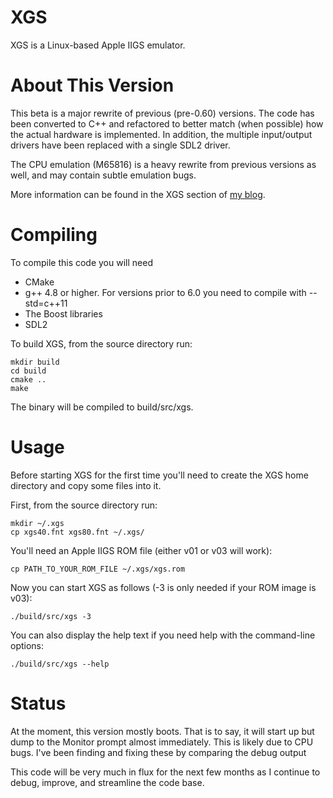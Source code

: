 XGS
===

XGS is a Linux-based Apple IIGS emulator.

# About This Version

This beta is a major rewrite of previous (pre-0.60) versions. The code has
been converted to C++ and refactored to better match (when possible) how the
actual hardware is implemented. In addition, the multiple input/output drivers
have been replaced with a single SDL2 driver.

The CPU emulation (M65816) is a heavy rewrite from previous versions as well,
and may contain subtle emulation bugs.

More information can be found in the XGS section of [my blog](https://www.thompson.us.org/joshua/xgs/).

# Compiling

To compile this code you will need

- CMake
- g++ 4.8 or higher. For versions prior to 6.0 you need to compile with --std=c++11
- The Boost libraries
- SDL2

To build XGS, from the source directory run:

```
mkdir build
cd build
cmake ..
make 
```

The binary will be compiled to build/src/xgs.

# Usage

Before starting XGS for the first time you'll need to create the XGS home directory
and copy some files into it.

First, from the source directory run:

```
mkdir ~/.xgs
cp xgs40.fnt xgs80.fnt ~/.xgs/
```

You'll need an Apple IIGS ROM file (either v01 or v03 will work):

```
cp PATH_TO_YOUR_ROM_FILE ~/.xgs/xgs.rom
```

Now you can start XGS as follows (-3 is only needed if your ROM image is v03):

```
./build/src/xgs -3
```

You can also display the help text if you need help with the command-line options:

```
./build/src/xgs --help
```

# Status

At the moment, this version mostly boots. That is to say, it will start up but
dump to the Monitor prompt almost immediately. This is likely due to CPU bugs.
I've been finding and fixing these by comparing the debug output 

This code will be very much in flux for the next few months as I continue to
debug, improve, and streamline the code base.
